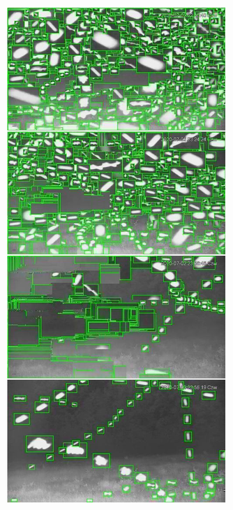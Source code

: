 ![20200702-222541-225546](in/20200702/20200702-222541-225546_0_.jpg)
![20200702-225551-232556](in/20200702/20200702-225551-232556_0_.jpg)
![20200702-232601-235606](in/20200702/20200702-232601-235606_0_.jpg)
![20200702-235611-000001](in/20200702/20200702-235611-000001_0_.jpg)
